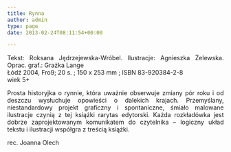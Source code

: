 ```yaml
---
title: Rynna
author: admin
type: page
date: 2013-02-24T08:11:54+00:00

---
```

<p style="text-align: justify;">
  Tekst: Roksana Jędrzejewska-Wróbel. Ilustracje: Agnieszka Żelewska. Oprac. graf.: Grażka Lange<br /> Łódź 2004, Fro9; 20 s. ; 150 x 253 mm ; ISBN 83-920384-2-8<br /> wiek 5+
</p>

<p style="text-align: justify;">
  Prosta historyjka o rynnie, która uważnie obserwuje zmiany pór roku i od deszczu wysłuchuje opowieści o dalekich krajach. Przemyślany, niestandardowy projekt graficzny i spontaniczne, śmiało malowane ilustracje czynią z tej książki rarytas edytorski. Każda rozkładówka jest dobrze zaprojektowanym komunikatem do czytelnika – logiczny układ tekstu i ilustracji współgra z treścią książki.
</p>

<p style="text-align: justify;">
  rec. Joanna Olech
</p>
